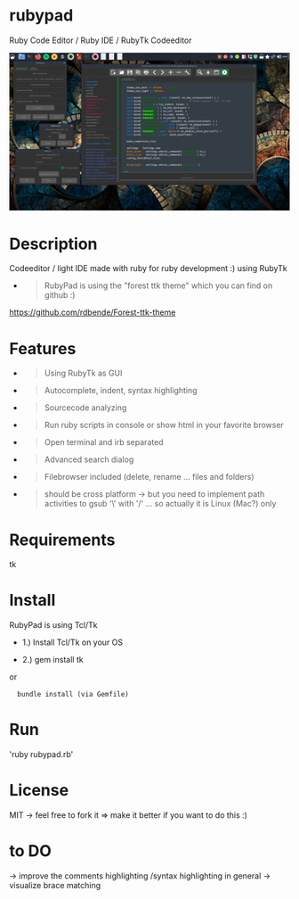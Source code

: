 # rubypad
Ruby Code Editor / Ruby IDE / RubyTk Codeeditor

![alt text](https://github.com/morten1982/rubypad/blob/master/images/rubypad-run.png)

# Description
Codeeditor / light IDE made with ruby for ruby development :) 
using RubyTk

- > RubyPad is using the "forest ttk theme" which you can find on github :)

https://github.com/rdbende/Forest-ttk-theme

# Features
- > Using RubyTk as GUI
- > Autocomplete, indent, syntax highlighting
- > Sourcecode analyzing
- > Run ruby scripts in console or show html in your favorite browser 
- > Open terminal and irb separated
- > Advanced search dialog 
- > Filebrowser included (delete, rename ... files and folders)

- > should be cross platform  -> but you need to implement path activities
    to gsub '\\' with '/' ... so actually it is Linux (Mac?) only

# Requirements
tk

# Install
RubyPad is using Tcl/Tk 

- 1.) Install Tcl/Tk on your OS
 
- 2.) gem install tk

or

      bundle install (via Gemfile)
 
# Run
'ruby rubypad.rb'

# License
MIT -> feel free to fork it => make it better if you want to do this :)

# to DO
-> improve the comments highlighting /syntax highlighting in general
-> visualize brace matching
